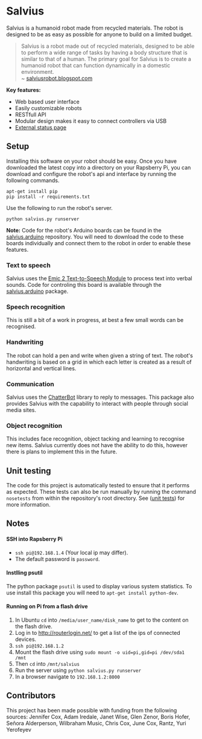 # Salvius

Salvius is a humanoid robot made from recycled materials. The robot is designed
to be as easy as possible for anyone to build on a limited budget.

> Salvius is a robot made out of recycled materials, designed to be able to
> perform a wide range of tasks by having a body structure that is similar
> to that of a human. The primary goal for Salvius is to create a humanoid
> robot that can function dynamically in a domestic environment.  
> ~ [salviusrobot.blogspot.com](http://salviusrobot.blogspot.com)

**Key features:**
  - Web based user interface
  - Easily customizable robots
  - RESTfull API
  - Modular design makes it easy to connect controllers via USB
  - [External status page](http://salvius.github.io/status)

## Setup

Installing this software on your robot should be easy. Once you have downloaded 
the latest copy into a directory on your Rapsberry Pi, you can download and 
configure the robot's api and interface by running the following commands.

```
apt-get install pip
pip install -r requirements.txt
```

Use the following to run the robot's server.
```
python salvius.py runserver
```

**Note:** Code for the robot's Arduino boards can be found in the
[salvius.arduino](https://github.com/gunthercox/salvius.arduino) repository.
You will need to download the code to these boards individually and connect them
to the robot in order to enable these features.

### Text to speech

Salvius uses the [Emic 2 Text-to-Speech Module](https://www.sparkfun.com/products/11711)
to process text into verbal sounds. Code for controling this board is available
through the [salvius.arduino](https://github.com/gunthercox/salvius.arduino/tree/master/speech_synthesis) package.

### Speech recognition

This is still a bit of a work in progress, at best a few small words can be recognised.

### Handwriting

The robot can hold a pen and write when given a string of text.
The robot's handwriting is based on a grid in which each letter is created as a
result of horizontal and vertical lines.

### Communication

Salvius uses the [ChatterBot](https://github.com/gunthercox/ChatterBot) library
to reply to messages. This package also provides Salvius with the capability to
interact with people through social media sites.

### Object recognition

This includes face recognition, object tacking and learning to recognise new items.
Salvius currently does not have the ability to do this, however there is plans
to implement this in the future.

## Unit testing

The code for this project is automatically tested to ensure that it performs as
expected. These tests can also be run manually by running the command
```nosetests``` from within the repository's root directory. See 
([unit tests](http://en.wikipedia.org/wiki/Unit_testing)) for more information.

## Notes

#### SSH into Rapsberry Pi
- ```ssh pi@192.168.1.4``` (Your local ip may differ).
- The default password is ```password```.

#### Instlling psutil

The python package `psutil` is used to display various system statistics.
To use install this package you will need to `apt-get install python-dev`.

#### Running on Pi from a flash drive
1. In Ubuntu `cd` into `/media/user_name/disk_name` to get to the content on the flash drive.
2. Log in to http://routerlogin.net/ to get a list of the ips of connected devices.
3. `ssh pi@192.168.1.2`
4. Mount the flash drive using `sudo mount -o uid=pi,gid=pi /dev/sda1 /mnt`
5. Then `cd` into `/mnt/salvius`
6. Run the server using `python salvius.py runserver`
7. In a browser navigate to `192.168.1.2:8000`

## Contributors
This project has been made possible with funding from the following sources:
Jennifer Cox, Adam Iredale, Janet Wise, Glen Zenor, Boris Hofer, 
Señora Alderperson, Wilbraham Music, Chris Cox, June Cox, Rantz, Yuri Yerofeyev

